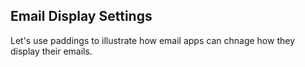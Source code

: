 ## Email Display Settings

 Let's use paddings to illustrate how email apps can chnage how
 they display their emails.
